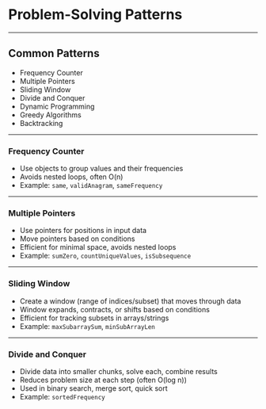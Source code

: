 # Problem-Solving Patterns

---

## Common Patterns

- Frequency Counter
- Multiple Pointers
- Sliding Window
- Divide and Conquer
- Dynamic Programming
- Greedy Algorithms
- Backtracking

---

### Frequency Counter

- Use objects to group values and their frequencies
- Avoids nested loops, often O(n)
- Example: `same`, `validAnagram`, `sameFrequency`

---

### Multiple Pointers

- Use pointers for positions in input data
- Move pointers based on conditions
- Efficient for minimal space, avoids nested loops
- Example: `sumZero`, `countUniqueValues`, `isSubsequence`

---

### Sliding Window

- Create a window (range of indices/subset) that moves through data
- Window expands, contracts, or shifts based on conditions
- Efficient for tracking subsets in arrays/strings
- Example: `maxSubarraySum`, `minSubArrayLen`

---

### Divide and Conquer

- Divide data into smaller chunks, solve each, combine results
- Reduces problem size at each step (often O(log n))
- Used in binary search, merge sort, quick sort
- Example: `sortedFrequency`
